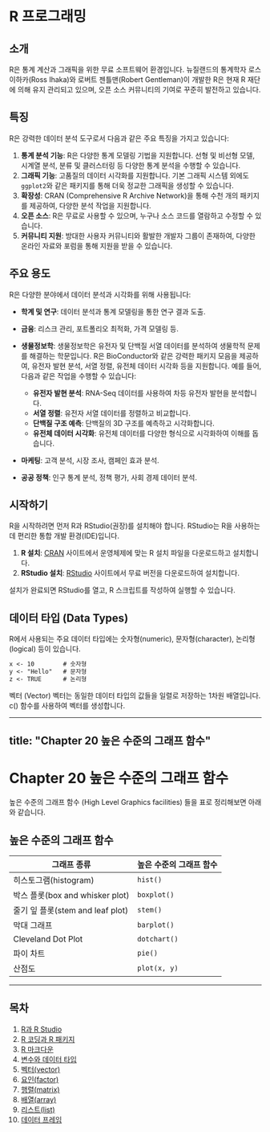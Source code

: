 
# R 프로그래밍

## 소개
R은 통계 계산과 그래픽을 위한 무료 소프트웨어 환경입니다. 뉴질랜드의 통계학자 로스 이하카(Ross Ihaka)와 로버트 젠틀맨(Robert Gentleman)이 개발한 R은 현재 R 재단에 의해 유지 관리되고 있으며, 오픈 소스 커뮤니티의 기여로 꾸준히 발전하고 있습니다.

## 특징
R은 강력한 데이터 분석 도구로서 다음과 같은 주요 특징을 가지고 있습니다:

1. **통계 분석 기능**: R은 다양한 통계 모델링 기법을 지원합니다. 선형 및 비선형 모델, 시계열 분석, 분류 및 클러스터링 등 다양한 통계 분석을 수행할 수 있습니다.
2. **그래픽 기능**: 고품질의 데이터 시각화를 지원합니다. 기본 그래픽 시스템 외에도 `ggplot2`와 같은 패키지를 통해 더욱 정교한 그래픽을 생성할 수 있습니다.
3. **확장성**: CRAN (Comprehensive R Archive Network)을 통해 수천 개의 패키지를 제공하여, 다양한 분석 작업을 지원합니다.
4. **오픈 소스**: R은 무료로 사용할 수 있으며, 누구나 소스 코드를 열람하고 수정할 수 있습니다.
5. **커뮤니티 지원**: 방대한 사용자 커뮤니티와 활발한 개발자 그룹이 존재하여, 다양한 온라인 자료와 포럼을 통해 지원을 받을 수 있습니다.

## 주요 용도
R은 다양한 분야에서 데이터 분석과 시각화를 위해 사용됩니다:

- **학계 및 연구**: 데이터 분석과 통계 모델링을 통한 연구 결과 도출.
- **금융**: 리스크 관리, 포트폴리오 최적화, 가격 모델링 등.
- **생물정보학**: 생물정보학은 유전자 및 단백질 서열 데이터를 분석하여 생물학적 문제를 해결하는 학문입니다. R은 BioConductor와 같은 강력한 패키지 모음을 제공하여, 유전자 발현 분석, 서열 정렬, 유전체 데이터 시각화 등을 지원합니다. 예를 들어, 다음과 같은 작업을 수행할 수 있습니다:
  - **유전자 발현 분석**: RNA-Seq 데이터를 사용하여 차등 유전자 발현을 분석합니다.
  - **서열 정렬**: 유전자 서열 데이터를 정렬하고 비교합니다.
  - **단백질 구조 예측**: 단백질의 3D 구조를 예측하고 시각화합니다.
  - **유전체 데이터 시각화**: 유전체 데이터를 다양한 형식으로 시각화하여 이해를 돕습니다.
   
- **마케팅**: 고객 분석, 시장 조사, 캠페인 효과 분석.
- **공공 정책**: 인구 통계 분석, 정책 평가, 사회 경제 데이터 분석.

## 시작하기
R을 시작하려면 먼저 R과 RStudio(권장)를 설치해야 합니다. RStudio는 R을 사용하는데 편리한 통합 개발 환경(IDE)입니다.

1. **R 설치**: [CRAN](https://cran.r-project.org/mirrors.html) 사이트에서 운영체제에 맞는 R 설치 파일을 다운로드하고 설치합니다.
2. **RStudio 설치**: [RStudio](https://www.rstudio.com/products/rstudio/download/) 사이트에서 무료 버전을 다운로드하여 설치합니다.

설치가 완료되면 RStudio를 열고, R 스크립트를 작성하여 실행할 수 있습니다.


## 데이터 타입 (Data Types)

R에서 사용되는 주요 데이터 타입에는 숫자형(numeric), 문자형(character), 논리형(logical) 등이 있습니다.
```markdown
x <- 10        # 숫자형
y <- "Hello"   # 문자형
z <- TRUE      # 논리형
```

벡터 (Vector)
벡터는 동일한 데이터 타입의 값들을 일렬로 저장하는 1차원 배열입니다. c() 함수를 사용하여 벡터를 생성합니다.


---
title: "Chapter 20 높은 수준의 그래프 함수"
---

# Chapter 20 높은 수준의 그래프 함수

높은 수준의 그래프 함수 (High Level Graphics facilities) 들을 표로 정리해보면 아래와 같습니다.

## 높은 수준의 그래프 함수

| 그래프 종류 | 높은 수준의 그래프 함수 |
|-------------|-------------------------|
| 히스토그램(histogram) | `hist()` |
| 박스 플롯(box and whisker plot) | `boxplot()` |
| 줄기 잎 플롯(stem and leaf plot) | `stem()` |
| 막대 그래프 | `barplot()` |
| Cleveland Dot Plot | `dotchart()` |
| 파이 차트 | `pie()` |
| 산점도 | `plot(x, y)` |

---

## 목차

1. [R과 R Studio](#r과-r-studio)
2. [R 코딩과 R 패키지](#r-코딩과-r-패키지)
3. [R 마크다운](#r-마크다운)
4. [변수와 데이터 타입](#변수와-데이터-타입)
5. [벡터(vector)](#벡터vector)
6. [요인(factor)](#요인factor)
7. [행렬(matrix)](#행렬matrix)
8. [배열(array)](#배열array)
9. [리스트(list)](#리스트list)
10. [데이터 프레임](#데이터-프레임)


